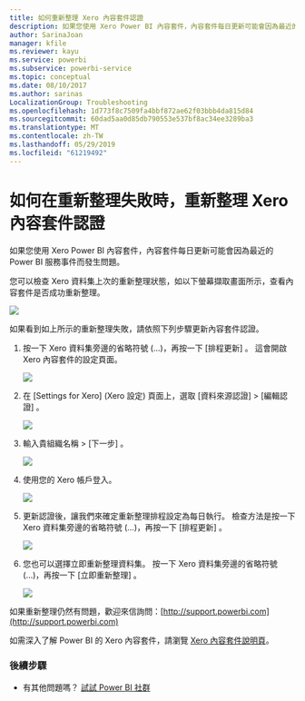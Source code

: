 ```yaml
---
title: 如何重新整理 Xero 內容套件認證
description: 如果您使用 Xero Power BI 內容套件，內容套件每日更新可能會因為最近的 Power BI 服務事件而發生問題。
author: SarinaJoan
manager: kfile
ms.reviewer: kayu
ms.service: powerbi
ms.subservice: powerbi-service
ms.topic: conceptual
ms.date: 08/10/2017
ms.author: sarinas
LocalizationGroup: Troubleshooting
ms.openlocfilehash: 1d773f8c7509fa4bbf872ae62f03bbb4da815d84
ms.sourcegitcommit: 60dad5aa0d85db790553e537bf8ac34ee3289ba3
ms.translationtype: MT
ms.contentlocale: zh-TW
ms.lasthandoff: 05/29/2019
ms.locfileid: "61219492"
---
```

# <a name="how-to-refresh-your-xero-content-pack-credentials-if-refresh-failed"></a>如何在重新整理失敗時，重新整理 Xero 內容套件認證
如果您使用 Xero Power BI 內容套件，內容套件每日更新可能會因為最近的 Power BI 服務事件而發生問題。

您可以檢查 Xero 資料集上次的重新整理狀態，如以下螢幕擷取畫面所示，查看內容套件是否成功重新整理。

![](media/service-refresh-xero-credentials/powerbi-xero-refresh-failed.png)

如果看到如上所示的重新整理失敗，請依照下列步驟更新內容套件認證。

1. 按一下 Xero 資料集旁邊的省略符號 (...)，再按一下 [排程更新]  。 這會開啟 Xero 內容套件的設定頁面。
   
    ![](media/service-refresh-xero-credentials/powerbi-xero-schedule-refresh.png)
2. 在 [Settings for Xero] \(Xero 設定)  頁面上，選取 [資料來源認證]   > [編輯認證]  。
   
    ![](media/service-refresh-xero-credentials/powerbi-xero-settings-page.png)
3. 輸入貴組織名稱 > [下一步]  。
   
    ![](media/service-refresh-xero-credentials/powerbi-xero-configure.png)
4. 使用您的 Xero 帳戶登入。
   
    ![](media/service-refresh-xero-credentials/powerbi-xero-welcome.png)
5. 更新認證後，讓我們來確定重新整理排程設定為每日執行。 檢查方法是按一下 Xero 資料集旁邊的省略符號 (...)，再按一下 [排程更新]  。
   
    ![](media/service-refresh-xero-credentials/powerbi-xero-refresh-schedule.png)
6. 您也可以選擇立即重新整理資料集。 按一下 Xero 資料集旁邊的省略符號 (...)，再按一下 [立即重新整理]  。
   
    ![](media/service-refresh-xero-credentials/powerbi-xero-refresh-now.png)

如果重新整理仍然有問題，歡迎來信詢問：[http://support.powerbi.com](http://support.powerbi.com) 

如需深入了解 Power BI 的 Xero 內容套件，請瀏覽 [Xero 內容套件說明頁](service-connect-to-xero.md)。

### <a name="next-steps"></a>後續步驟
* 有其他問題嗎？ [試試 Power BI 社群](http://community.powerbi.com/)

